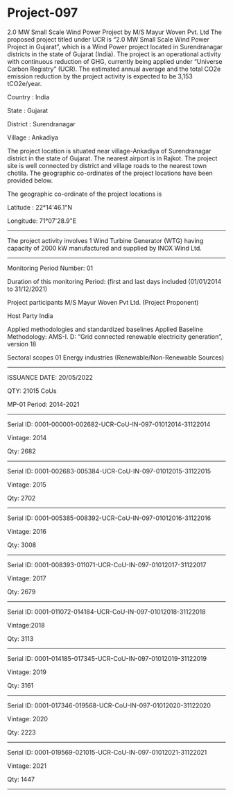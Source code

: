 # Project-097
2.0 MW Small Scale Wind Power Project by M/S Mayur Woven Pvt. Ltd
The proposed project titled under UCR is “2.0 MW Small Scale Wind Power Project in Gujarat”, 
which is a Wind Power project located in Surendranagar districts in the state of Gujarat (India). 
The project is an operational activity with continuous reduction of GHG, currently being applied under “Universe Carbon Registry” (UCR). 
The estimated annual average and the total CO2e emission reduction by the project activity is expected to be 3,153 tCO2e/year.

Country : India

State : Gujarat

District : Surendranagar

Village : Ankadiya

The project location is situated near village-Ankadiya of Surendranagar district in the state of
Gujarat. The nearest airport is in Rajkot. The project site is well connected by district and village 
roads to the nearest town chotila. The geographic co-ordinates of the project locations have been
provided below.

The geographic co-ordinate of the project locations is 

Latitude : 22°14'46.1"N 

Longitude: 71°07'28.9"E
______________
The project activity involves 1 Wind Turbine Generator (WTG) having capacity of 2000 kW 
manufactured and supplied by INOX Wind Ltd. 
_____________
Monitoring Period Number: 01

Duration of this monitoring Period: (first and last 
days included (01/01/2014 to 31/12/2021)

Project participants M/S Mayur Woven Pvt Ltd. (Project Proponent)

Host Party India

Applied methodologies and standardized baselines Applied Baseline Methodology:
AMS-I. D: “Grid connected renewable electricity 
generation”, version 18

Sectoral scopes 01 Energy industries
(Renewable/Non-Renewable Sources)
___________
ISSUANCE DATE: 20/05/2022

QTY: 21015 CoUs

MP-01 Period: 2014-2021
________

Serial ID: 0001-000001-002682-UCR-CoU-IN-097-01012014-31122014

Vintage: 2014 

Qty: 2682
________
Serial ID: 0001-002683-005384-UCR-CoU-IN-097-01012015-31122015

Vintage: 2015 

Qty: 2702
______________
Serial ID: 0001-005385-008392-UCR-CoU-IN-097-01012016-31122016

Vintage: 2016 

Qty: 3008
________________
Serial ID:  0001-008393-011071-UCR-CoU-IN-097-01012017-31122017

Vintage: 2017

Qty: 2679
_____________
Serial ID: 0001-011072-014184-UCR-CoU-IN-097-01012018-31122018

Vintage:2018

Qty: 3113
____________
Serial ID: 0001-014185-017345-UCR-CoU-IN-097-01012019-31122019

Vintage: 2019

Qty: 3161
_______________
Serial ID: 0001-017346-019568-UCR-CoU-IN-097-01012020-31122020

Vintage: 2020

Qty: 2223
_______________
Serial ID: 0001-019569-021015-UCR-CoU-IN-097-01012021-31122021

Vintage: 2021

Qty: 1447
________________

